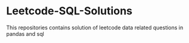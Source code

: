 # Leetcode-SQL-Solutions
This repositories contains solution of leetcode data related questions in pandas and sql
